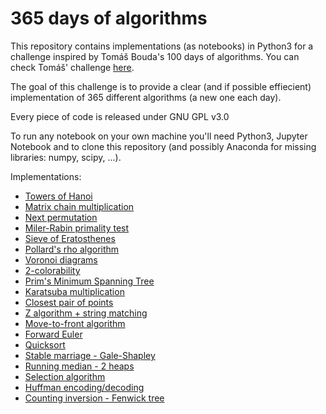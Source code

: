 # 365 days of algorithms

This repository contains implementations (as notebooks) in Python3 for a challenge inspired by Tomáš Bouda's 100 days of algorithms. You can check Tomáš' challenge [here](https://github.com/coells/100days).

The goal of this challenge is to provide a clear (and if possible effiecient) implementation of 365 different algorithms (a new one each day).

Every piece of code is released under GNU GPL v3.0

To run any notebook on your own machine you'll need Python3, Jupyter Notebook and to clone this repository (and possibly Anaconda for missing libraries: numpy, scipy, ...).

Implementations:
* [Towers of Hanoi](https://github.com/AlexandruValeanu/365-days-of-algorithms/blob/master/Day%2001%20-%20Tower%20of%20Hanoi.ipynb)
* [Matrix chain multiplication](https://github.com/AlexandruValeanu/365-days-of-algorithms/blob/master/Day%2002%20-%20Matrix%20chain%20multiplication.ipynb)
* [Next permutation](https://github.com/AlexandruValeanu/365-days-of-algorithms/blob/master/Day%2003%20-%20next_permutation.ipynb)
* [Miler-Rabin primality test](https://github.com/AlexandruValeanu/365-days-of-algorithms/blob/master/Day%2004%20-%20Miller-Rabin%20primality%20test.ipynb)
* [Sieve of Eratosthenes](https://github.com/AlexandruValeanu/365-days-of-algorithms/blob/master/Day%2005%20-%20Sieve%20of%20Eratosthenes.ipynb)
* [Pollard's rho algorithm](https://github.com/AlexandruValeanu/365-days-of-algorithms/blob/master/Day%2005%20-%20Sieve%20of%20Eratosthenes.ipynb)
* [Voronoi diagrams](https://github.com/AlexandruValeanu/365-days-of-algorithms/blob/master/Day%2007%20-%20Voronoi%20Diagrams.ipynb)
* [2-colorability](https://github.com/AlexandruValeanu/365-days-of-algorithms/blob/master/Day%2008%20-%20Bipartite%20graphs%20(2-colorability).ipynb)
* [Prim's Minimum Spanning Tree](https://github.com/AlexandruValeanu/365-days-of-algorithms/blob/master/Day%2009%20-%20Prim's%20Minimum%20Spanning%20Tree%20algorithm.ipynb)
* [Karatsuba multiplication](https://github.com/AlexandruValeanu/365-days-of-algorithms/blob/master/Day%2010%20-%20Karatsuba%20multiplication.ipynb)
* [Closest pair of points](https://github.com/AlexandruValeanu/365-days-of-algorithms/blob/master/Day%2011%20-%20Closest%20pair%20of%20points.ipynb)
* [Z algorithm + string matching](https://github.com/AlexandruValeanu/365-days-of-algorithms/blob/master/Day%2012%20-%20Z%20algorithm%20(string%20matching).ipynb)
* [Move-to-front algorithm](https://github.com/AlexandruValeanu/365-days-of-algorithms/blob/master/Day%2013%20-%20Move-to-front%20algorithm.ipynb)
* [Forward Euler](https://github.com/AlexandruValeanu/365-days-of-algorithms/blob/master/Day%2014%20-%20Forward%20Euler.ipynb)
* [Quicksort](https://github.com/AlexandruValeanu/365-days-of-algorithms/blob/master/Day%2015%20-%20Quicksort.ipynb)
* [Stable marriage - Gale-Shapley](https://github.com/AlexandruValeanu/365-days-of-algorithms/blob/master/Day%2016%20-%20Stable%20marriage%20(Gale-Shapley).ipynb)
* [Running median - 2 heaps](https://github.com/AlexandruValeanu/365-days-of-algorithms/blob/master/Day%2017%20-%20Running%20median.ipynb)
* [Selection algorithm](https://github.com/AlexandruValeanu/365-days-of-algorithms/blob/master/Day%2018%20-%20Selection%20algorithm.ipynb)
* [Huffman encoding/decoding](https://github.com/AlexandruValeanu/365-days-of-algorithms/blob/master/Day%2019%20-%20Huffman%20coding.ipynb)
* [Counting inversion - Fenwick tree](https://github.com/AlexandruValeanu/365-days-of-algorithms/blob/master/Day%2020%20-%20Counting%20inversions.ipynb)
